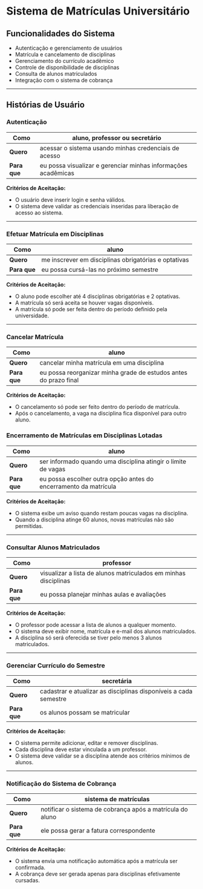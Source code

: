 # Sistema de Matrículas Universitário

## Funcionalidades do Sistema

- Autenticação e gerenciamento de usuários
- Matrícula e cancelamento de disciplinas
- Gerenciamento do currículo acadêmico
- Controle de disponibilidade de disciplinas
- Consulta de alunos matriculados
- Integração com o sistema de cobrança

---

## Histórias de Usuário

### Autenticação
| **Como** | aluno, professor ou secretário                                |
|----------|---------------------------------------------------------------|
| **Quero** | acessar o sistema usando minhas credenciais de acesso         |
| **Para que** | eu possa visualizar e gerenciar minhas informações acadêmicas |

**Critérios de Aceitação:**
- O usuário deve inserir login e senha válidos.
- O sistema deve validar as credenciais inseridas para liberação de acesso ao sistema.

---

### Efetuar Matrícula em Disciplinas
| **Como** | aluno |
|----------|--------------------------------------|
| **Quero** | me inscrever em disciplinas obrigatórias e optativas |
| **Para que** | eu possa cursá-las no próximo semestre |.

**Critérios de Aceitação:**
- O aluno pode escolher até 4 disciplinas obrigatórias e 2 optativas.
- A matrícula só será aceita se houver vagas disponíveis.
- A matrícula só pode ser feita dentro do período definido pela universidade.

---

### Cancelar Matrícula
| **Como** | aluno |
|----------|--------------------------------------|
| **Quero** | cancelar minha matrícula em uma disciplina |
| **Para que** | eu possa reorganizar minha grade de estudos antes do prazo final |

**Critérios de Aceitação:**
- O cancelamento só pode ser feito dentro do período de matrícula.
- Após o cancelamento, a vaga na disciplina fica disponível para outro aluno.

### Encerramento de Matrículas em Disciplinas Lotadas
| **Como** | aluno |
|----------|--------------------------------------|
| **Quero** | ser informado quando uma disciplina atingir o limite de vagas |
| **Para que** | eu possa escolher outra opção antes do encerramento da matrícula |

**Critérios de Aceitação:**
- O sistema exibe um aviso quando restam poucas vagas na disciplina.
- Quando a disciplina atinge 60 alunos, novas matrículas não são permitidas.

---

### Consultar Alunos Matriculados
| **Como** | professor |
|----------|--------------------------------------|
| **Quero** | visualizar a lista de alunos matriculados em minhas disciplinas |
| **Para que** | eu possa planejar minhas aulas e avaliações |

**Critérios de Aceitação:**
- O professor pode acessar a lista de alunos a qualquer momento.
- O sistema deve exibir nome, matrícula e e-mail dos alunos matriculados.
- A disciplina só será oferecida se tiver pelo menos 3 alunos matriculados.

---

### Gerenciar Currículo do Semestre
| **Como** | secretária                                                      |
|----------|-----------------------------------------------------------------|
| **Quero** | cadastrar e atualizar as disciplinas disponíveis a cada semestre |
| **Para que** | os alunos possam se matricular                     |


**Critérios de Aceitação:**
- O sistema permite adicionar, editar e remover disciplinas.
- Cada disciplina deve estar vinculada a um professor.
- O sistema deve validar se a disciplina atende aos critérios mínimos de alunos.

---

### Notificação do Sistema de Cobrança
| **Como** | sistema de matrículas |
|----------|-------------------------------------------------|
| **Quero** | notificar o sistema de cobrança após a matrícula do aluno |
| **Para que** | ele possa gerar a fatura correspondente |

**Critérios de Aceitação:**
- O sistema envia uma notificação automática após a matrícula ser confirmada.
- A cobrança deve ser gerada apenas para disciplinas efetivamente cursadas.